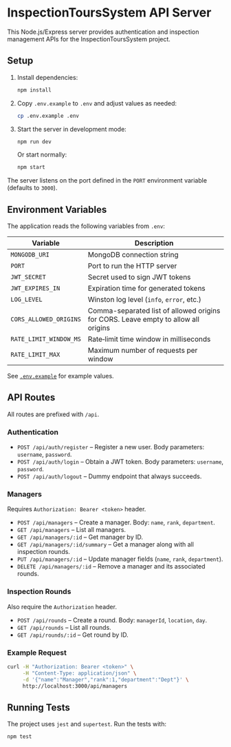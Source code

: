 # InspectionToursSystem API Server

This Node.js/Express server provides authentication and inspection management APIs for the InspectionToursSystem project.

## Setup

1. Install dependencies:
   ```bash
   npm install
   ```
2. Copy `.env.example` to `.env` and adjust values as needed:
   ```bash
   cp .env.example .env
   ```
3. Start the server in development mode:
   ```bash
   npm run dev
   ```
   Or start normally:
   ```bash
   npm start
   ```

The server listens on the port defined in the `PORT` environment variable (defaults to `3000`).

## Environment Variables

The application reads the following variables from `.env`:

| Variable | Description |
| --- | --- |
| `MONGODB_URI` | MongoDB connection string |
| `PORT` | Port to run the HTTP server |
| `JWT_SECRET` | Secret used to sign JWT tokens |
| `JWT_EXPIRES_IN` | Expiration time for generated tokens |
| `LOG_LEVEL` | Winston log level (`info`, `error`, etc.) |
| `CORS_ALLOWED_ORIGINS` | Comma-separated list of allowed origins for CORS. Leave empty to allow all origins |
| `RATE_LIMIT_WINDOW_MS` | Rate‑limit time window in milliseconds |
| `RATE_LIMIT_MAX` | Maximum number of requests per window |

See [`.env.example`](./.env.example) for example values.

## API Routes

All routes are prefixed with `/api`.

### Authentication

- `POST /api/auth/register` – Register a new user. Body parameters: `username`, `password`.
- `POST /api/auth/login` – Obtain a JWT token. Body parameters: `username`, `password`.
- `POST /api/auth/logout` – Dummy endpoint that always succeeds.

### Managers

Requires `Authorization: Bearer <token>` header.

- `POST /api/managers` – Create a manager. Body: `name`, `rank`, `department`.
- `GET /api/managers` – List all managers.
- `GET /api/managers/:id` – Get manager by ID.
- `GET /api/managers/:id/summary` – Get a manager along with all inspection rounds.
- `PUT /api/managers/:id` – Update manager fields (`name`, `rank`, `department`).
- `DELETE /api/managers/:id` – Remove a manager and its associated rounds.

### Inspection Rounds

Also require the `Authorization` header.

- `POST /api/rounds` – Create a round. Body: `managerId`, `location`, `day`.
- `GET /api/rounds` – List all rounds.
- `GET /api/rounds/:id` – Get round by ID.

### Example Request

```bash
curl -H "Authorization: Bearer <token>" \
     -H "Content-Type: application/json" \
     -d '{"name":"Manager","rank":1,"department":"Dept"}' \
     http://localhost:3000/api/managers
```

## Running Tests

The project uses `jest` and `supertest`. Run the tests with:

```bash
npm test
```